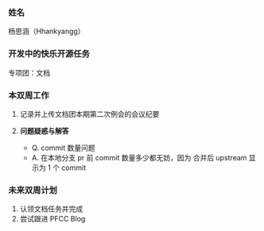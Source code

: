 ### 姓名

杨思涵（Hhankyangg）

### 开发中的快乐开源任务

专项团：文档

### 本双周工作

1. 记录并上传文档团本期第二次例会的会议纪要

2. **问题疑惑与解答**
   - Q. commit 数量问题
   - A. 在本地分支 pr 前 commit 数量多少都无妨，因为 合并后 upstream 显示为 1 个 commit


### 未来双周计划

1. 认领文档任务并完成
2. 尝试跟进 PFCC Blog
